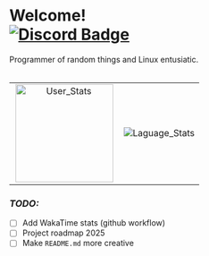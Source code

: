 <h1>
    Welcome!
    </br>
    <a href="https://discord.com/users/828393508296458284" target="blank">
    <img src="https://img.shields.io/badge/Discord-%40dexslender-yellowgreen?logo=discord&style=flat-square&color=5865F2" alt="Discord Badge">
</a>
</h1>
Programmer of random things and Linux entusiatic.
</br></br>
<table>
  <tr>
	<td align="center" style="padding=0;width=50%;">
        <img src="https://github-readme-stats.vercel.app/api?username=dexslender&theme=midnight-purple&hide_border=true&show_icons=true&border_radius=8" alt="User_Stats" hspace="3px" height="175px">
	</td>
	<td align="center" style="padding=0;width=50%;">
	  <img src="https://github-readme-stats.vercel.app/api/top-langs?username=DexSlender&theme=midnight-purple&hide_border=true&show_icons=true&locale=en&layout=compact" alt="Laguage_Stats">
	</td>
  </tr>
</table>

### _TODO:_

- [ ] Add WakaTime stats (github workflow)
- [ ] Project roadmap 2025
- [ ] Make `README.md` more creative
